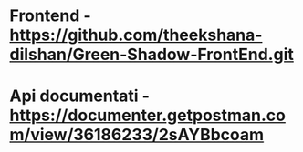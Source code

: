 # Frontend - https://github.com/theekshana-dilshan/Green-Shadow-FrontEnd.git
# Api documentati - https://documenter.getpostman.com/view/36186233/2sAYBbcoam
